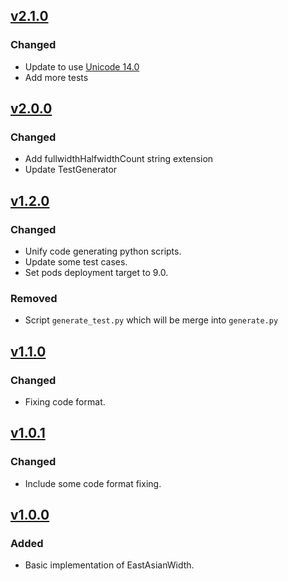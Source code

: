 ## [v2.1.0](https://github.com/HevaWu/EastAsianWidth/releases/tag/2.1.0)

### Changed

- Update to use [Unicode 14.0](https://www.unicode.org/reports/tr11/tr11-39.html#Recommendations)
- Add more tests

## [v2.0.0](https://github.com/HevaWu/EastAsianWidth/releases/tag/2.0.0)

### Changed

- Add fullwidthHalfwidthCount string extension
- Update TestGenerator

## [v1.2.0](https://github.com/HevaWu/EastAsianWidth/releases/tag/1.2.0)
### Changed

- Unify code generating python scripts.
- Update some test cases.
- Set pods deployment target to 9.0.
### Removed

- Script `generate_test.py` which will be merge into `generate.py`

## [v1.1.0](https://github.com/HevaWu/EastAsianWidth/releases/tag/1.1.0)

### Changed

- Fixing code format.

## [v1.0.1](https://github.com/HevaWu/EastAsianWidth/releases/tag/1.0.1)

### Changed

- Include some code format fixing.

## [v1.0.0](https://github.com/HevaWu/EastAsianWidth/releases/tag/1.0.0)

### Added

- Basic implementation of EastAsianWidth.
